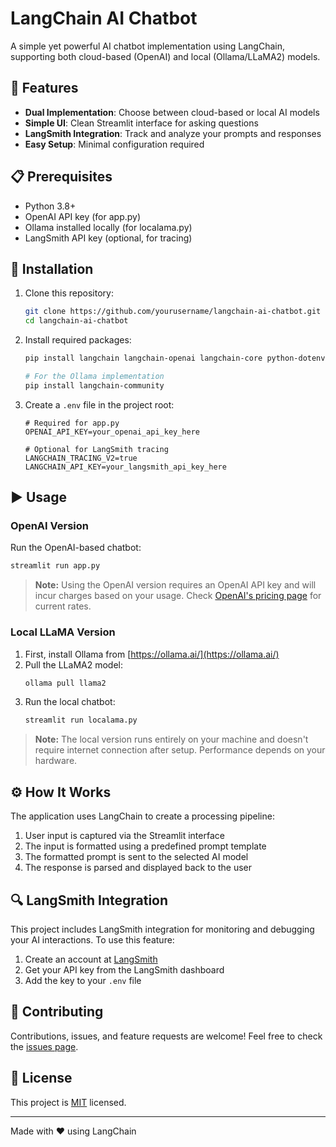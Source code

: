 # LangChain AI Chatbot

A simple yet powerful AI chatbot implementation using LangChain, supporting both cloud-based (OpenAI) and local (Ollama/LLaMA2) models.

## 🚀 Features

- **Dual Implementation**: Choose between cloud-based or local AI models
- **Simple UI**: Clean Streamlit interface for asking questions
- **LangSmith Integration**: Track and analyze your prompts and responses
- **Easy Setup**: Minimal configuration required

## 📋 Prerequisites

- Python 3.8+
- OpenAI API key (for app.py)
- Ollama installed locally (for localama.py)
- LangSmith API key (optional, for tracing)

## 🔧 Installation

1. Clone this repository:
   ```bash
   git clone https://github.com/yourusername/langchain-ai-chatbot.git
   cd langchain-ai-chatbot
   ```

2. Install required packages:
   ```bash
   pip install langchain langchain-openai langchain-core python-dotenv streamlit
   
   # For the Ollama implementation
   pip install langchain-community
   ```

3. Create a `.env` file in the project root:
   ```
   # Required for app.py
   OPENAI_API_KEY=your_openai_api_key_here
   
   # Optional for LangSmith tracing
   LANGCHAIN_TRACING_V2=true
   LANGCHAIN_API_KEY=your_langsmith_api_key_here
   ```

## ▶️ Usage

### OpenAI Version
Run the OpenAI-based chatbot:
```bash
streamlit run app.py
```

> **Note:** Using the OpenAI version requires an OpenAI API key and will incur charges based on your usage. Check [OpenAI's pricing page](https://openai.com/pricing) for current rates.

### Local LLaMA Version
1. First, install Ollama from [https://ollama.ai/](https://ollama.ai/)
2. Pull the LLaMA2 model:
   ```bash
   ollama pull llama2
   ```
3. Run the local chatbot:
   ```bash
   streamlit run localama.py
   ```

> **Note:** The local version runs entirely on your machine and doesn't require internet connection after setup. Performance depends on your hardware.

## ⚙️ How It Works

The application uses LangChain to create a processing pipeline:
1. User input is captured via the Streamlit interface
2. The input is formatted using a predefined prompt template
3. The formatted prompt is sent to the selected AI model
4. The response is parsed and displayed back to the user

## 🔍 LangSmith Integration

This project includes LangSmith integration for monitoring and debugging your AI interactions. To use this feature:

1. Create an account at [LangSmith](https://smith.langchain.com/)
2. Get your API key from the LangSmith dashboard
3. Add the key to your `.env` file

## 🤝 Contributing

Contributions, issues, and feature requests are welcome! Feel free to check the [issues page](https://github.com/yourusername/langchain-ai-chatbot/issues).

## 📜 License

This project is [MIT](LICENSE) licensed.

---

Made with ❤️ using LangChain